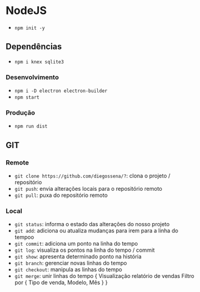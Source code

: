 # NodeJS
* `npm init -y`
## Dependências
* `npm i knex sqlite3`
### Desenvolvimento
* `npm i -D electron electron-builder`
* `npm start`
### Produção
* `npm run dist`
## GIT
### Remote
* `git clone https://github.com/diegossena/?`: clona o projeto / repositório
* `git push`: envia alterações locais para o repositório remoto
* `git pull`: puxa do repositório remoto
### Local
* `git status`: informa o estado das alterações do nosso projeto
* `git add`: adiciona ou atualiza mudanças para irem para a linha do tempoo
* `git commit`: adiciona um ponto na linha do tempo
* `git log`: visualiza os pontos na linha do tempo / commit
* `git show`: apresenta determinado ponto na história
* `git branch`: gerenciar novas linhas do tempo
* `git checkout`: manipula as linhas do tempo
* `git merge`: unir linhas do tempo
{
  Visualização relatório de vendas
  Filtro por {
    Tipo de venda,
    Modelo,
    Mês
  }
}
